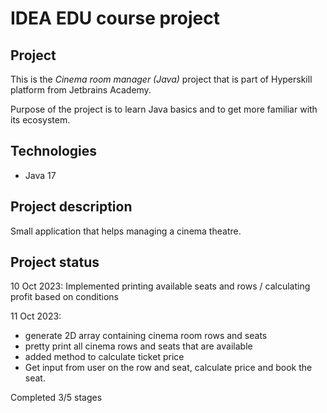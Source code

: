 # IDEA EDU course project

## Project
This is the *Cinema room manager (Java)* project that is part of Hyperskill platform from Jetbrains Academy.

Purpose of the project is to learn Java basics and to get more familiar with its ecosystem.

## Technologies

- Java 17

## Project description
Small application that helps managing a cinema theatre.

## Project status

10 Oct 2023: Implemented printing available seats and rows / calculating profit based on conditions

11 Oct 2023: 
- generate 2D array containing cinema room rows and seats
- pretty print all cinema rows and seats that are available
- added method to calculate ticket price
- Get input from user on the row and seat, calculate price and book the seat.

Completed 3/5 stages